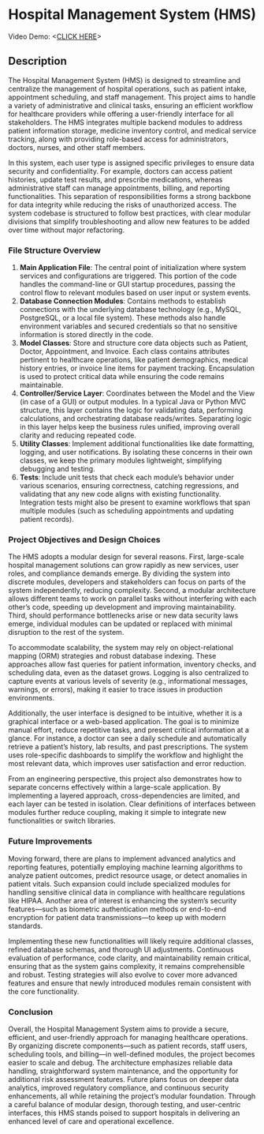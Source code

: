 
# Hospital Management System (HMS)

Video Demo: <[CLICK HERE](https://youtu.be/6oeu66iTzqU)>

## Description

The Hospital Management System (HMS) is designed to streamline and centralize the management of hospital operations, such as patient intake, appointment scheduling, and staff management. This project aims to handle a variety of administrative and clinical tasks, ensuring an efficient workflow for healthcare providers while offering a user-friendly interface for all stakeholders. The HMS integrates multiple backend modules to address patient information storage, medicine inventory control, and medical service tracking, along with providing role-based access for administrators, doctors, nurses, and other staff members.

In this system, each user type is assigned specific privileges to ensure data security and confidentiality. For example, doctors can access patient histories, update test results, and prescribe medications, whereas administrative staff can manage appointments, billing, and reporting functionalities. This separation of responsibilities forms a strong backbone for data integrity while reducing the risks of unauthorized access. The system codebase is structured to follow best practices, with clear modular divisions that simplify troubleshooting and allow new features to be added over time without major refactoring.

### File Structure Overview

1. **Main Application File**: The central point of initialization where system services and configurations are triggered. This portion of the code handles the command-line or GUI startup procedures, passing the control flow to relevant modules based on user input or system events.
2. **Database Connection Modules**: Contains methods to establish connections with the underlying database technology (e.g., MySQL, PostgreSQL, or a local file system). These methods also handle environment variables and secured credentials so that no sensitive information is stored directly in the code.
3. **Model Classes**: Store and structure core data objects such as Patient, Doctor, Appointment, and Invoice. Each class contains attributes pertinent to healthcare operations, like patient demographics, medical history entries, or invoice line items for payment tracking. Encapsulation is used to protect critical data while ensuring the code remains maintainable.
4. **Controller/Service Layer**: Coordinates between the Model and the View (in case of a GUI) or output modules. In a typical Java or Python MVC structure, this layer contains the logic for validating data, performing calculations, and orchestrating database reads/writes. Separating logic in this layer helps keep the business rules unified, improving overall clarity and reducing repeated code.
5. **Utility Classes**: Implement additional functionalities like date formatting, logging, and user notifications. By isolating these concerns in their own classes, we keep the primary modules lightweight, simplifying debugging and testing.
6. **Tests**: Include unit tests that check each module’s behavior under various scenarios, ensuring correctness, catching regressions, and validating that any new code aligns with existing functionality. Integration tests might also be present to examine workflows that span multiple modules (such as scheduling appointments and updating patient records).

### Project Objectives and Design Choices

The HMS adopts a modular design for several reasons. First, large-scale hospital management solutions can grow rapidly as new services, user roles, and compliance demands emerge. By dividing the system into discrete modules, developers and stakeholders can focus on parts of the system independently, reducing complexity. Second, a modular architecture allows different teams to work on parallel tasks without interfering with each other’s code, speeding up development and improving maintainability. Third, should performance bottlenecks arise or new data security laws emerge, individual modules can be updated or replaced with minimal disruption to the rest of the system.

To accommodate scalability, the system may rely on object-relational mapping (ORM) strategies and robust database indexing. These approaches allow fast queries for patient information, inventory checks, and scheduling data, even as the dataset grows. Logging is also centralized to capture events at various levels of severity (e.g., informational messages, warnings, or errors), making it easier to trace issues in production environments. 

Additionally, the user interface is designed to be intuitive, whether it is a graphical interface or a web-based application. The goal is to minimize manual effort, reduce repetitive tasks, and present critical information at a glance. For instance, a doctor can see a daily schedule and automatically retrieve a patient’s history, lab results, and past prescriptions. The system uses role-specific dashboards to simplify the workflow and highlight the most relevant data, which improves user satisfaction and error reduction.

From an engineering perspective, this project also demonstrates how to separate concerns effectively within a large-scale application. By implementing a layered approach, cross-dependencies are limited, and each layer can be tested in isolation. Clear definitions of interfaces between modules further reduce coupling, making it simple to integrate new functionalities or switch libraries.

### Future Improvements

Moving forward, there are plans to implement advanced analytics and reporting features, potentially employing machine learning algorithms to analyze patient outcomes, predict resource usage, or detect anomalies in patient vitals. Such expansion could include specialized modules for handling sensitive clinical data in compliance with healthcare regulations like HIPAA. Another area of interest is enhancing the system’s security features—such as biometric authentication methods or end-to-end encryption for patient data transmissions—to keep up with modern standards.

Implementing these new functionalities will likely require additional classes, refined database schemas, and thorough UI adjustments. Continuous evaluation of performance, code clarity, and maintainability remain critical, ensuring that as the system gains complexity, it remains comprehensible and robust. Testing strategies will also evolve to cover more advanced features and ensure that newly introduced modules remain consistent with the core functionality.

### Conclusion

Overall, the Hospital Management System aims to provide a secure, efficient, and user-friendly approach for managing healthcare operations. By organizing discrete components—such as patient records, staff users, scheduling tools, and billing—in well-defined modules, the project becomes easier to scale and debug. The architecture emphasizes reliable data handling, straightforward system maintenance, and the opportunity for additional risk assessment features. Future plans focus on deeper data analytics, improved regulatory compliance, and continuous security enhancements, all while retaining the project’s modular foundation. Through a careful balance of modular design, thorough testing, and user-centric interfaces, this HMS stands poised to support hospitals in delivering an enhanced level of care and operational excellence.